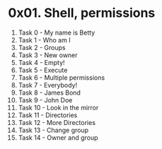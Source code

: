 # 0x01. Shell, permissions

1. Task 0 - My name is Betty
2. Task 1 - Who am I
3. Task 2 - Groups
4. Task 3 - New owner
5. Task 4 - Empty!
6. Task 5 - Execute
7. Task 6 - Multiple permissions
8. Task 7 - Everybody!
9. Task 8 - James Bond
10. Task 9 - John Doe
11. Task 10 - Look in the mirror
12. Task 11 - Directories
13. Task 12 - More Directories
14. Task 13 - Change group
15. Task 14 - Owner and group
